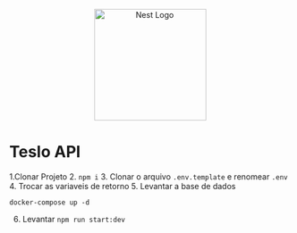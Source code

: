 <p align="center">
  <a href="http://nestjs.com/" target="blank"><img src="https://nestjs.com/img/logo-small.svg" width="200" alt="Nest Logo" /></a>
</p>

# Teslo API

1.Clonar Projeto
2. ``` npm i ```
3. Clonar o arquivo ```.env.template``` e renomear ```.env```
4. Trocar as variaveis de retorno
5. Levantar a base de dados
```
docker-compose up -d
```

6. Levantar ```npm run start:dev```